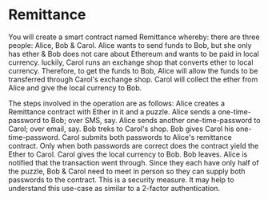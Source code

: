 # Remittance

You will create a smart contract named Remittance whereby:
there are three people: Alice, Bob & Carol. 
Alice wants to send funds to Bob, but she only has ether & Bob does not care about Ethereum and wants to be paid in local currency.
luckily, Carol runs an exchange shop that converts ether to local currency.
Therefore, to get the funds to Bob, Alice will allow the funds to be transferred through Carol's exchange shop.
Carol will collect the ether from Alice and give the local currency to Bob.


The steps involved in the operation are as follows:
Alice creates a Remittance contract with Ether in it and a puzzle.
Alice sends a one-time-password to Bob; over SMS, say.
Alice sends another one-time-password to Carol; over email, say.
Bob treks to Carol's shop.
Bob gives Carol his one-time-password.
Carol submits both passwords to Alice's remittance contract.
Only when both passwords are correct does the contract yield the Ether to Carol.
Carol gives the local currency to Bob.
Bob leaves.
Alice is notified that the transaction went through.
Since they each have only half of the puzzle, Bob & Carol need to meet in person so they can supply both passwords to the contract.
 This is a security measure. It may help to understand this use-case as similar to a 2-factor authentication.
